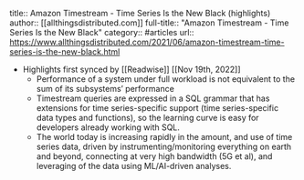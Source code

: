 title:: Amazon Timestream - Time Series Is the New Black (highlights)
author:: [[allthingsdistributed.com]]
full-title:: "Amazon Timestream - Time Series Is the New Black"
category:: #articles
url:: https://www.allthingsdistributed.com/2021/06/amazon-timestream-time-series-is-the-new-black.html

- Highlights first synced by [[Readwise]] [[Nov 19th, 2022]]
	- Performance of a system under full workload is not equivalent to the sum of its subsystems’ performance
	- Timestream queries are expressed in a SQL grammar that has extensions for time series-specific support (time series-specific data types and functions), so the learning curve is easy for developers already working with SQL.
	- The world today is increasing rapidly in the amount, and use of time series data, driven by instrumenting/monitoring everything on earth and beyond, connecting at very high bandwidth (5G et al), and leveraging of the data using ML/AI-driven analyses.